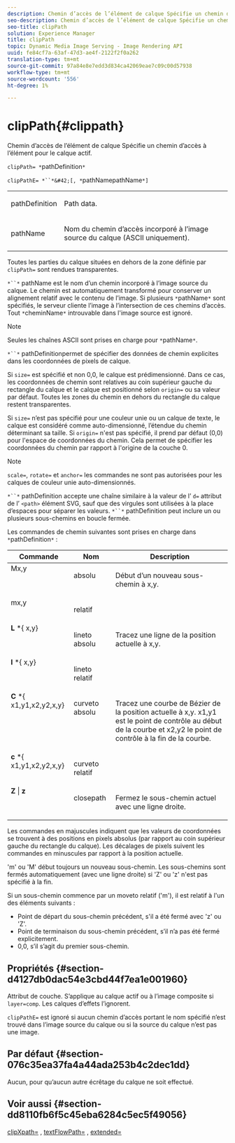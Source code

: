 ```yaml
---
description: Chemin d’accès de l’élément de calque Spécifie un chemin d’accès à l’élément pour le calque actif.
seo-description: Chemin d’accès de l’élément de calque Spécifie un chemin d’accès à l’élément pour le calque actif.
seo-title: clipPath
solution: Experience Manager
title: clipPath
topic: Dynamic Media Image Serving - Image Rendering API
uuid: fe84cf7a-63af-47d3-ae4f-2122f2f0a262
translation-type: tm+mt
source-git-commit: 97a84e8e7edd3d834ca42069eae7c09c00d57938
workflow-type: tm+mt
source-wordcount: '556'
ht-degree: 1%

---
```



# clipPath{#clippath}

Chemin d’accès de l’élément de calque Spécifie un chemin d’accès à l’élément pour le calque actif.

`clipPath= *`pathDefinition`*`

`clipPathE= *``*&#42;[, *`pathNamepathName`*]`

<table id="simpletable_275E2A5FAB804C6388BD110D2ACA3C82"> 
 <tr class="strow"> 
  <td class="stentry"> <p><span class="codeph"> <span class="varname"> pathDefinition</span> </span> </p> </td> 
  <td class="stentry"> <p>Path data. </p></td> 
 </tr> 
 <tr class="strow"> 
  <td class="stentry"> <p><span class="codeph"> <span class="varname"> pathName</span></span> </p> </td> 
  <td class="stentry"> <p>Nom du chemin d’accès incorporé à l’image source du calque (ASCII uniquement). </p></td> 
 </tr> 
</table>

Toutes les parties du calque situées en dehors de la zone définie par `clipPath=` sont rendues transparentes.

`*``*` pathName est le nom d’un chemin incorporé à l’image source du calque. Le chemin est automatiquement transformé pour conserver un alignement relatif avec le contenu de l’image. Si plusieurs `*`pathName`*` sont spécifiés, le serveur cliente l’image à l’intersection de ces chemins d’accès. Tout `*`cheminName`*` introuvable dans l&#39;image source est ignoré.

>[!NOTE]
>
>Seules les chaînes ASCII sont prises en charge pour `*`pathName`*`.

`*``*` pathDefinitionpermet de spécifier des données de chemin explicites dans les coordonnées de pixels de calque.

Si `size=` est spécifié et non 0,0, le calque est prédimensionné. Dans ce cas, les coordonnées de chemin sont relatives au coin supérieur gauche du rectangle du calque et le calque est positionné selon `origin=` ou sa valeur par défaut. Toutes les zones du chemin en dehors du rectangle du calque restent transparentes.

Si `size=` n’est pas spécifié pour une couleur unie ou un calque de texte, le calque est considéré comme auto-dimensionné, l’étendue du chemin déterminant sa taille. Si `origin=` n&#39;est pas spécifié, il prend par défaut (0,0) pour l&#39;espace de coordonnées du chemin. Cela permet de spécifier les coordonnées du chemin par rapport à l&#39;origine de la couche 0.

>[!NOTE]
>
>`scale=`,  `rotate=` et  `anchor=` les commandes ne sont pas autorisées pour les calques de couleur unie auto-dimensionnés.

`*``*` pathDefinition accepte une chaîne similaire à la valeur de l’ `d=` attribut de l’ `<path>` élément SVG, sauf que des virgules sont utilisées à la place d’espaces pour séparer les valeurs. `*``*` pathDefinition peut inclure un ou plusieurs sous-chemins en boucle fermée.

Les commandes de chemin suivantes sont prises en charge dans `*`pathDefinition`*` :

<table id="table_A74DD7A48B1C417D9D4BA46BECEAB981"> 
 <thead> 
  <tr> 
   <th class="entry"> <b> Commande</b> </th> 
   <th class="entry"> <b> Nom</b> </th> 
   <th class="entry"> <b> Description</b> </th> 
  </tr> 
 </thead>
 <tbody> 
  <tr valign="top"> 
   <td> <b> </b> <span class="varname"> Mx,y</span> </td> 
   <td> <p> absolu </p> </td> 
   <td> <p> Début d’un nouveau sous-chemin à x,y. </p> </td> 
  </tr> 
  <tr valign="top"> 
   <td> <b> </b> <span class="varname"> mx,y</span> </td> 
   <td> <p> relatif </p> </td> 
  </tr> 
  <tr valign="top"> 
   <td> <b> L</b> *{<span class="varname"> x,y</span>} </td> 
   <td> <p> lineto absolu </p> </td> 
   <td> <p> Tracez une ligne de la position actuelle à x,y. </p> </td> 
  </tr> 
  <tr valign="top"> 
   <td> <b> l</b> *{<span class="varname"> x,y</span>} </td> 
   <td> <p> lineto relatif </p> </td> 
  </tr> 
  <tr valign="top"> 
   <td> <b> C</b> *{<span class="varname"> x1,y1,x2,y2,x,y</span>} </td> 
   <td> <p> curveto absolu </p> </td> 
   <td> <p> Tracez une courbe de Bézier de la position actuelle à x,y. x1,y1 est le point de contrôle au début de la courbe et x2,y2 le point de contrôle à la fin de la courbe. </p> </td> 
  </tr> 
  <tr valign="top"> 
   <td> <b> c</b> *{<span class="varname"> x1,y1,x2,y2,x,y</span>} </td> 
   <td> <p> curveto relatif </p> </td> 
  </tr> 
  <tr valign="top"> 
   <td> <b> Z</b> |  <b>z</b> </td> 
   <td> <p> closepath </p> </td> 
   <td> <p> Fermez le sous-chemin actuel avec une ligne droite. </p> </td> 
  </tr> 
 </tbody> 
</table>

Les commandes en majuscules indiquent que les valeurs de coordonnées se trouvent à des positions en pixels absolus (par rapport au coin supérieur gauche du rectangle du calque). Les décalages de pixels suivent les commandes en minuscules par rapport à la position actuelle.

&#39;m&#39; ou &#39;M&#39; début toujours un nouveau sous-chemin. Les sous-chemins sont fermés automatiquement (avec une ligne droite) si &#39;Z&#39; ou &#39;z&#39; n&#39;est pas spécifié à la fin.

Si un sous-chemin commence par un moveto relatif (&#39;m&#39;), il est relatif à l&#39;un des éléments suivants :

* Point de départ du sous-chemin précédent, s&#39;il a été fermé avec &#39;z&#39; ou &#39;Z&#39;.
* Point de terminaison du sous-chemin précédent, s’il n’a pas été fermé explicitement.
* 0,0, s’il s’agit du premier sous-chemin.

## Propriétés {#section-d4127db0dac54e3cbd44f7ea1e001960}

Attribut de couche. S’applique au calque actif ou à l’image composite si `layer=comp`. Les calques d’effets l’ignorent.

`clipPathE=` est ignoré si aucun chemin d’accès portant le nom spécifié n’est trouvé dans l’image source du calque ou si la source du calque n’est pas une image.

## Par défaut {#section-076c35ea37fa4a44ada253b4c2dec1dd}

Aucun, pour qu’aucun autre écrêtage du calque ne soit effectué.

## Voir aussi {#section-dd8110fb6f5c45eba6284c5ec5f49056}

[clipXpath=](../../../../../is-api/http-ref/image-serving-api-ref/c-http-protocol-reference/c-command-reference/r-clipxpath.md#reference-17e5e4da3e044943af8f963f58a45f53) ,  [textFlowPath=](../../../../../is-api/http-ref/image-serving-api-ref/c-http-protocol-reference/c-command-reference/r-textflowpath.md#reference-0b8d9493d71342f0b6a64a6d221584ef) ,  [extended=](../../../../../is-api/http-ref/image-serving-api-ref/c-http-protocol-reference/c-command-reference/r-extend.md#reference-7e9156beb285459d830e2d56782a74ac)
